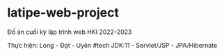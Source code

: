 # latipe-web-project
Đồ án cuối kỳ lập trình web HKI 2022-2023

Thực hiện: Long - Đạt - Uyên
#tech
JDK:11 - Servlet/JSP - JPA/Hibernate
